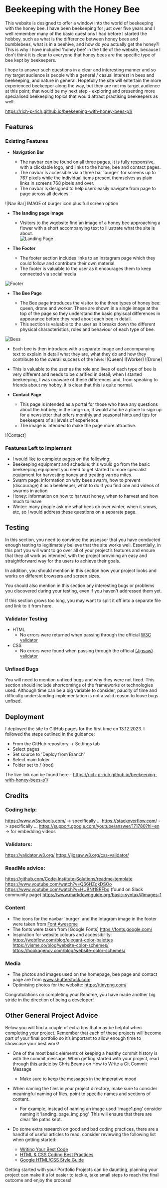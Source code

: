 # Beekeeping with the Honey Bee

This website is designed to offer a window into the world of beekeeping
with the honey bee. I have been beekeeping for just over five years and I well remember many of the basic questions I had before I started the hobbey, such as what is the difference between honey bees and bumblebees, what is in a beehive, and how do you actually get the honey?! This is why I have included 'honey bee' in the title of the website, because I don't think it is clear to everyone that honey bees are the specific type of bee kept by beekeepers.

I hope to answer such questions in a clear and interesting manner and so my target audience is people with a general / casual interest in bees and beekeeping, and nature in general. Hopefully the site will entertain the more experienced beekeeper along the way, but they are not my target audience at this point; that would be my next step - exploring and presenting more specialised beekeeping topics that would attract practising beekeepers as well.

<https://rich-p-rich.github.io/beekeeping-with-honey-bees-p1/>

## Features

### Existing Features

- **Navigation Bar**

  - The navbar can be found on all three pages. It is fully responsive, with a clicklable logo, and links to the home, bee and contact pages.
  - The navbar is accessible via a three bar 'burger' for screens up to 767 pixels while the individual items present themselves as plain links in screens 768 pixels and over.
  - The navbar is designed to help users easily navigate from page to page across all devices.

![Nav Bar] IMAGE of burger icon plus full screen option

- **The landing page image**

  - Visitors to the wqebsite find an image of a honey bee approaching a flower with a short accompanying text to illustrate what the site is about.  
    ![Landing Page](https://raw.githubusercontent.com/rich-p-rich/beekeeping-with-honey-bees-p1/main/assets/images/honey-bees-intro.webp)

- **The Footer**

  - The footer section includes links to an instagram page which they could follow and contribute their own material.
  - The footer is valuable to the user as it encourages them to keep connected via social media

![Footer](https://github.com/lucyrush/readme-template/blob/master/media/love_running_footer.png)

- **The Bee Page**

  - The Bee page introduces the visitor to the three types of honey bee: queen, drone and worker. These are shown in a single image at the top of the page so they understand the basic phyiscal differences in appearance before they read about each bee in detail.
  - This section is valuable to the user as it breaks down the different physical characteristics, roles and behaviour of each type of bee.

![Bees](https://raw.githubusercontent.com/rich-p-rich/beekeeping-with-honey-bees-p1/main/assets/images/bee-types.webp)

- Each bee is then introduce with a separate image and accompanying text to explain in detail what they are, what they do and how they contribute to the overall success of the hive:
  ![Queen]
  ![Worker]
  ![Drone]
- This is valuable to the user as the role and lives of each type of bee is very different and needs to be clarified in detail; when I started beekeeping, I was unaware of these differences and, from speaking to friends about my hobby, it is clear that this is quite normal.

- **Contact Page**

  - This page is intended as a portal for those who have any questions about the hobbey; in the long-run, it would also be a place to sign up for a newsletter that offers monthly and seasonal hints and tips for beekeepers of all levels of experience.
  - The image is intended to make the page more attractive.

![Contact]

### Features Left to Implement

- I would like to complete pages on the following:
- Beekeeping equipment and schedule: this would go from the basic beekeeping equipment you need to get started to more specialist equipment for harvesting honey and treating varroa mites.
- Swarm page: information on why bees swarm, how to prevent (discourage) it as a beekeeper, what to do if you find one and videos of swarms in action
- Honey: information on how to harvest honey, when to harvest and how much to leave
- Winter: many people ask me what bees do over winter, when it snows, etc, so I would address these questions on a separate page.

## Testing

In this section, you need to convince the assessor that you have conducted enough testing to legitimately believe that the site works well. Essentially, in this part you will want to go over all of your project’s features and ensure that they all work as intended, with the project providing an easy and straightforward way for the users to achieve their goals.

In addition, you should mention in this section how your project looks and works on different browsers and screen sizes.

You should also mention in this section any interesting bugs or problems you discovered during your testing, even if you haven't addressed them yet.

If this section grows too long, you may want to split it off into a separate file and link to it from here.

### Validator Testing

- HTML
  - No errors were returned when passing through the official [W3C validator](https://validator.w3.org/nu/?doc=https%3A%2F%2Fcode-institute-org.github.io%2Flove-running-2.0%2Findex.html)
- CSS
  - No errors were found when passing through the official [(Jigsaw) validator](https://jigsaw.w3.org/css-validator/validator?uri=https%3A%2F%2Fvalidator.w3.org%2Fnu%2F%3Fdoc%3Dhttps%253A%252F%252Fcode-institute-org.github.io%252Flove-running-2.0%252Findex.html&profile=css3svg&usermedium=all&warning=1&vextwarning=&lang=en#css)

### Unfixed Bugs

You will need to mention unfixed bugs and why they were not fixed. This section should include shortcomings of the frameworks or technologies used. Although time can be a big variable to consider, paucity of time and difficulty understanding implementation is not a valid reason to leave bugs unfixed.

## Deployment

I deployed the site to GitHub pages for the first time on 13.12.2023. I followed the steps outlined in the guidance:

- From the GitHub repository -> Settings tab
- Select pages
- Set source to 'Deploy from Branch'
- Select main folder
- Folder set to / (root)

The live link can be found here - <https://rich-p-rich.github.io/beekeeping-with-honey-bees-p1/>

## Credits

### Coding help:

https://www.w3schools.com/ -> specifically ...
https://stackoverflow.com/ -> specifically ...
https://support.google.com/youtube/answer/171780?hl=en -> for embedding videos

### Validators:

https://validator.w3.org/
https://jigsaw.w3.org/css-validator/

### ReadMe advice:

https://github.com/Code-Institute-Solutions/readme-template
https://www.youtube.com/watch?v=Q66HZgkDSOo
https://www.youtube.com/watch?v=HUBNt18RFbo (found on Slack community page)
https://www.markdownguide.org/basic-syntax/#images-1

### Content

- The icons for the navbar 'burger' and the Intagram image in the footer were taken from [Font Awesome](https://fontawesome.com/)
- The fonts were taken from [Google Fonts] https://fonts.google.com/
- Inspiration for website colours and accessibility:
  https://webflow.com/blog/elegant-color-palettes
  https://visme.co/blog/website-color-schemes/
  https://hookagency.com/blog/website-color-schemes/

### Media

- The photos and images used on the homepage, bee page and contact page are from www.shutterstock.com
- Optimising photos for the website: https://tinypng.com/

Congratulations on completing your Readme, you have made another big stride in the direction of being a developer!

## Other General Project Advice

Below you will find a couple of extra tips that may be helpful when completing your project. Remember that each of these projects will become part of your final portfolio so it’s important to allow enough time to showcase your best work!

- One of the most basic elements of keeping a healthy commit history is with the commit message. When getting started with your project, read through [this article](https://chris.beams.io/posts/git-commit/) by Chris Beams on How to Write a Git Commit Message

  - Make sure to keep the messages in the imperative mood

- When naming the files in your project directory, make sure to consider meaningful naming of files, point to specific names and sections of content.

  - For example, instead of naming an image used ‘image1.png’ consider naming it ‘landing_page_img.png’. This will ensure that there are clear file paths kept.

- Do some extra research on good and bad coding practices, there are a handful of useful articles to read, consider reviewing the following list when getting started:
  - [Writing Your Best Code](https://learn.shayhowe.com/html-css/writing-your-best-code/)
  - [HTML & CSS Coding Best Practices](https://medium.com/@inceptiondj.info/html-css-coding-best-practice-fadb9870a00f)
  - [Google HTML/CSS Style Guide](https://google.github.io/styleguide/htmlcssguide.html#General)

Getting started with your Portfolio Projects can be daunting, planning your project can make it a lot easier to tackle, take small steps to reach the final outcome and enjoy the process!
